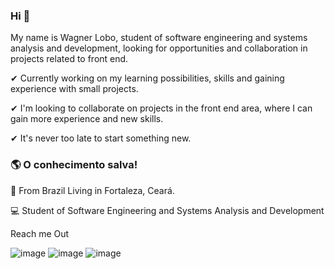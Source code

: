 ### Hi 👋

My name is Wagner Lobo, student of software engineering and systems analysis and development, looking for opportunities and collaboration in projects related to front end.

✔ Currently working on my learning possibilities, skills and gaining experience with small projects.

✔ I'm looking to collaborate on projects in the front end area, where I can gain more experience and new skills.

✔ It's never too late to start something new.


### 🌎  O conhecimento salva!

📍 From Brazil Living in Fortaleza, Ceará.

💻 Student of Software Engineering and Systems Analysis and Development

Reach me Out

![image](https://user-images.githubusercontent.com/67172241/123692533-4c4a5580-d82d-11eb-8e29-412d4951b42d.png)
![image](https://user-images.githubusercontent.com/67172241/123692943-ced31500-d82d-11eb-8836-222405017a66.png)
![image](https://user-images.githubusercontent.com/67172241/123693003-e1e5e500-d82d-11eb-859b-f513ed81b09d.png)

<!--
**wagnerlobo/wagnerlobo** is a ✨ _special_ ✨ repository because its `README.md` (this file) appears on your GitHub profile.

Here are some ideas to get you started:

- 🔭 I’m currently working on ...
- 🌱 I’m currently learning ...
- 👯 I’m looking to collaborate on ...
- 🤔 I’m looking for help with ...
- 💬 Ask me about ...
- 📫 How to reach me: ...
- 😄 Pronouns: ...
- ⚡ Fun fact: ...
-->

